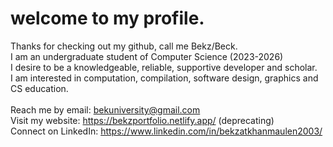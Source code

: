 # welcome to my profile.
Thanks for checking out my github, call me Bekz/Beck. <br>
I am an undergraduate student of Computer Science (2023-2026) <br>
I desire to be a knowledgeable, reliable, supportive developer and scholar. <br>
I am interested in computation, compilation, software design, graphics and CS education.<br>
<br>
Reach me by email: bekuniversity@gmail.com <br>
Visit my website: https://bekzportfolio.netlify.app/ (deprecating)<br>
Connect on LinkedIn: https://www.linkedin.com/in/bekzatkhanmaulen2003/ <br>
<!--
**bek000han/bek000han** is a ✨ _special_ ✨ repository because its `README.md` (this file) appears on your GitHub profile.

Here are some ideas to get you started:

- 🔭 I’m currently working on ...
- 🌱 I’m currently learning ...
- 👯 I’m looking to collaborate on ...
- 🤔 I’m looking for help with ...
- 💬 Ask me about ...
- 📫 How to reach me: ...
- 😄 Pronouns: ...
- ⚡ Fun fact: ...
-->
